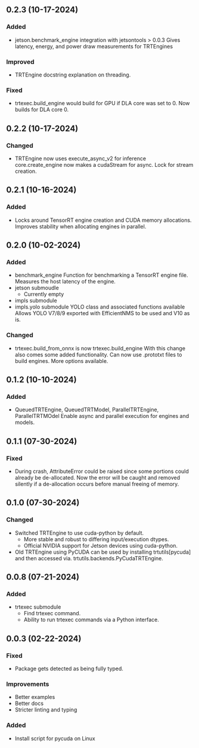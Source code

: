 ## 0.2.3 (10-17-2024)

### Added
- jetson.benchmark_engine integration with jetsontools > 0.0.3
    Gives latency, energy, and power draw measurements
    for TRTEngines

### Improved

- TRTEngine docstring explanation on threading.

### Fixed

- trtexec.build_engine would build for GPU if DLA
    core was set to 0. Now builds for DLA core 0.

## 0.2.2 (10-17-2024)

### Changed

- TRTEngine now uses execute_async_v2 for inference
    core.create_engine now makes a cudaStream for async.
    Lock for stream creation.

## 0.2.1 (10-16-2024)

### Added

- Locks around TensorRT engine creation and
    CUDA memory allocations. Improves stability
    when allocating engines in parallel.

## 0.2.0 (10-02-2024)

### Added

- benchmark_engine
    Function for benchmarking a TensorRT engine file.
    Measures the host latency of the engine.
- jetson submoudle
    - Currently empty
- impls submodule
- impls.yolo submodule
    YOLO class and associated functions available
    Allows YOLO V7/8/9 exported with EfficientNMS
    to be used and V10 as is.

### Changed

- trtexec.build_from_onnx is now trtexec.build_engine
    With this change also comes some added functionality.
    Can now use .prototxt files to build engines.
    More options available.

## 0.1.2 (10-10-2024)

### Added

- QueuedTRTEngine, QueuedTRTModel, ParallelTRTEngine, ParallelTRTMOdel
    Enable async and parallel execution for engines and models.

## 0.1.1 (07-30-2024)

### Fixed

- During crash, AttributeError could be raised since
    some portions could already be de-allocated.
    Now the error will be caught and removed silently
    if a de-allocation occurs before manual freeing
    of memory.

## 0.1.0 (07-30-2024)

### Changed

- Switched TRTEngine to use cuda-python by default.
    - More stable and robust to differing input/execution dtypes.
    - Official NVIDIA support for Jetson devices using cuda-python.
- Old TRTEngine using PyCUDA can be used by installing trtutils[pycuda]
    and then accessed via. trtutils.backends.PyCudaTRTEngine.

## 0.0.8 (07-21-2024)

### Added

- trtexec submodule
    - Find trtexec command.
    - Ability to run trtexec commands via a Python interface.

## 0.0.3 (02-22-2024)

### Fixed

- Package gets detected as being fully typed.

### Improvements

- Better examples
- Better docs
- Stricter linting and typing

### Added

- Install script for pycuda on Linux
